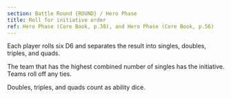 ```yaml
---
section: Battle Round {ROUND} / Hero Phase
title: Roll for initiative order
ref: Hero Phase (Core Book, p.38), and Hero Phase (Core Book, p.56)
---
```


Each player rolls six D6 and separates the result into singles, doubles, triples, and quads.

The team that has the highest combined number of singles has the initiative. Teams roll off any ties.

Doubles, triples, and quads count as ability dice.
